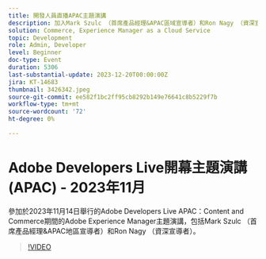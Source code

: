 ```yaml
---
title: 開發人員直播APAC主題演講
description: 加入Mark Szulc （首席產品經理&APAC區域宣導者）和Ron Nagy （資深宣導者），參加2023年11月14日Adobe Developers Live APAC — 內容和商務期間的Adobe Experience Manager主題演講。
solution: Commerce, Experience Manager as a Cloud Service
topic: Development
role: Admin, Developer
level: Beginner
doc-type: Event
duration: 5306
last-substantial-update: 2023-12-20T00:00:00Z
jira: KT-14683
thumbnail: 3426342.jpeg
source-git-commit: ee582f1bc2ff95cb8292b149e76641c8b5229f7b
workflow-type: tm+mt
source-wordcount: '72'
ht-degree: 0%

---
```



# Adobe Developers Live開幕主題演講(APAC) - 2023年11月

參加於2023年11月14日舉行的Adobe Developers Live APAC：Content and Commerce期間的Adobe Experience Manager主題演講，包括Mark Szulc （首席產品經理&amp;APAC地區宣導者）和Ron Nagy （資深宣導者）。

>[!VIDEO](https://video.tv.adobe.com/v/3426342/?learn=on)
